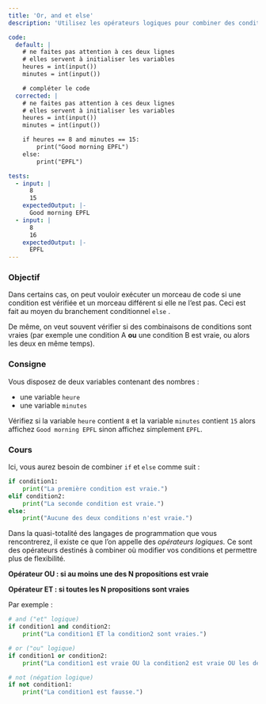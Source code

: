 ```yaml
---
title: 'Or, and et else'
description: 'Utilisez les opérateurs logiques pour combiner des conditions.'

code:
  default: |
    # ne faites pas attention à ces deux lignes
    # elles servent à initialiser les variables
    heures = int(input())
    minutes = int(input())

    # compléter le code
  corrected: |
    # ne faites pas attention à ces deux lignes
    # elles servent à initialiser les variables
    heures = int(input())
    minutes = int(input())

    if heures == 8 and minutes == 15:
        print("Good morning EPFL")
    else:
        print("EPFL")

tests:
  - input: |
      8
      15
    expectedOutput: |-
      Good morning EPFL
  - input: |
      8
      16
    expectedOutput: |-
      EPFL
---
```


### Objectif

Dans certains cas, on peut vouloir exécuter un morceau de code si une condition est vérifiée et un morceau différent si elle ne l’est pas. Ceci est fait au moyen du branchement conditionnel `else` .

De même, on veut souvent vérifier si des combinaisons de conditions sont vraies (par exemple une condition A **ou** une condition B est vraie, ou alors les deux en même temps).

### Consigne

Vous disposez de deux variables contenant des nombres :

- une variable `heure`
- une variable `minutes`

Vérifiez si la variable `heure` contient `8` et la variable `minutes` contient `15` alors affichez `Good morning EPFL` sinon affichez simplement `EPFL`.

### Cours

Ici, vous aurez besoin de combiner `if` et `else` comme suit :

```python
if condition1:
    print("La première condition est vraie.")
elif condition2:
    print("La seconde condition est vraie.")
else:
    print("Aucune des deux conditions n'est vraie.")
```

Dans la quasi-totalité des langages de programmation que vous rencontrerez, il existe ce que l’on appelle des _opérateurs logiques._ Ce sont des opérateurs destinés à combiner où modifier vos conditions et permettre plus de flexibilité.

**Opérateur OU : si au moins une des N propositions est vraie**

**Opérateur ET : si toutes les N propositions sont vraies**

Par exemple :

```python
# and ("et" logique)
if condition1 and condition2:
    print("La condition1 ET la condition2 sont vraies.")

# or ("ou" logique)
if condition1 or condition2:
    print("La condition1 est vraie OU la condition2 est vraie OU les deux.")

# not (négation logique)
if not condition1:
    print("La condition1 est fausse.")
```
